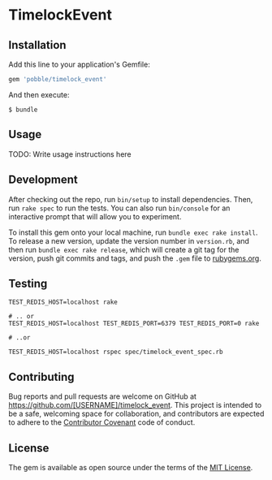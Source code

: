 # TimelockEvent

## Installation

Add this line to your application's Gemfile:

```ruby
gem 'pobble/timelock_event'
```

And then execute:

    $ bundle

## Usage

TODO: Write usage instructions here

## Development

After checking out the repo, run `bin/setup` to install dependencies. Then, run `rake spec` to run the tests. You can also run `bin/console` for an interactive prompt that will allow you to experiment.

To install this gem onto your local machine, run `bundle exec rake install`. To release a new version, update the version number in `version.rb`, and then run `bundle exec rake release`, which will create a git tag for the version, push git commits and tags, and push the `.gem` file to [rubygems.org](https://rubygems.org).

## Testing

```
TEST_REDIS_HOST=localhost rake

# .. or
TEST_REDIS_HOST=localhost TEST_REDIS_PORT=6379 TEST_REDIS_PORT=0 rake

# ..or

TEST_REDIS_HOST=localhost rspec spec/timelock_event_spec.rb
```

## Contributing

Bug reports and pull requests are welcome on GitHub at https://github.com/[USERNAME]/timelock_event. This project is intended to be a safe, welcoming space for collaboration, and contributors are expected to adhere to the [Contributor Covenant](http://contributor-covenant.org) code of conduct.


## License

The gem is available as open source under the terms of the [MIT License](http://opensource.org/licenses/MIT).


